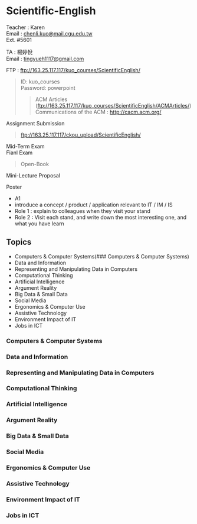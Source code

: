 # Scientific-English

Teacher : Karen  
Email : chenli.kuo@mail.cgu.edu.tw  
Ext. #5601

TA : 楊婷悅  
Email : tingyueh1117@gmail.com

FTP : ftp://163.25.117.117/kuo_courses/ScientificEnglish/
> ID: kuo_courses  
> Password: powerpoint
>> ACM Articles (ftp://163.25.117.117/kuo_courses/ScientificEnglish/ACMArticles/)  
>> Communications of the ACM : http://cacm.acm.org/

Assignment Submission
> ftp://163.25.117.117/ckou_upload/ScientificEnglish/

Mid-Term Exam  
Fianl Exam
> Open-Book

Mini-Lecture Proposal  

Poster
- A1
- introduce a concept / product / application relevant to IT / IM / IS  
- Role 1 : explain to colleagues when they visit your stand  
- Role 2 : Visit each stand, and write down the most interesting one, and what you have learn

## Topics
+ Computers & Computer Systems(### Computers & Computer Systems)
+ Data and Information
+ Representing and Manipulating Data in Computers
+ Computational Thinking
+ Artificial Intelligence
+ Argument Reality
+ Big Data & Small Data
+ Social Media
+ Ergonomics & Computer Use
+ Assistive Technology
+ Environment Impact of IT
+ Jobs in ICT

### Computers & Computer Systems
### Data and Information
### Representing and Manipulating Data in Computers
### Computational Thinking
### Artificial Intelligence
### Argument Reality
### Big Data & Small Data
### Social Media
### Ergonomics & Computer Use
### Assistive Technology
### Environment Impact of IT
### Jobs in ICT